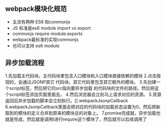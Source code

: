 ## webpack模块化规范
- 主流有两种  ES6 和commonjs
- JS 标准是es6 module import vs export
- commonjs  require module.exports
- webpack最标准的实现commonjs
- 也可以支持 es6 module

## 异步加载流程
1.先加载主代码块，主代码块里包含入口模块和入口模块直接依赖的模块
2.点击按钮的，会通过JSONP其它 代码块，其它代码里包含其它额外的模块。
3.先创建一个script标签，然后把它的src指向要异步加载 的代码块的文件的路径。然后把这个script标签添加页面里面去。
4.然后浏览器会立刻马上请求对应的资源。
5.资源返回后异步加载的脚本会立刻执行。[].webpackJsonpCallback
6.webpackJsonpCallback里面会把对应的代码块的加载状态设置为0，然后把新取到的模块的定义合并到原来的模块总的对象上。
7.promise完成就，异步加载也就是完成，然后就是调用t进行require这个模块了，然后就可以后续调用了